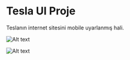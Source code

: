 # Tesla UI Proje

Teslanın internet sitesini mobile uyarlanmış hali. 


![Alt text](https://i.hizliresim.com/kyow0cm.png)

![Alt text](https://i.hizliresim.com/8u5plis.png)
